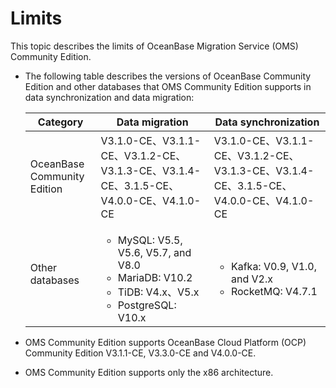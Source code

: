 # Limits

This topic describes the limits of OceanBase Migration Service (OMS) Community Edition.

* The following table describes the versions of OceanBase Community Edition and other databases that OMS Community Edition supports in data synchronization and data migration:

   | Category | Data migration | Data synchronization |
   |---------------|-------------------------------------------------------------------------------------------------------------------------------------------------------------------------------|---------------------------------------------------------------------------------------------------------------------------------------------------------------------------------------------------------------|
   | OceanBase Community Edition | V3.1.0-CE、V3.1.1-CE、V3.1.2-CE、V3.1.3-CE、V3.1.4-CE、3.1.5-CE、V4.0.0-CE、V4.1.0-CE |  V3.1.0-CE、V3.1.1-CE、V3.1.2-CE、V3.1.3-CE、V3.1.4-CE、3.1.5-CE、V4.0.0-CE、V4.1.0-CE |
   | Other databases | <ul><li> MySQL: V5.5, V5.6, V5.7, and V8.0   <li> MariaDB: V10.2 <li>TiDB: V4.x、V5.x <li>PostgreSQL: V10.x</ul> | <ul><li> Kafka: V0.9, V1.0, and V2.x   <li> RocketMQ: V4.7.1 |

* OMS Community Edition supports OceanBase Cloud Platform (OCP) Community Edition V3.1.1-CE, V3.3.0-CE and V4.0.0-CE.

* OMS Community Edition supports only the x86 architecture.
